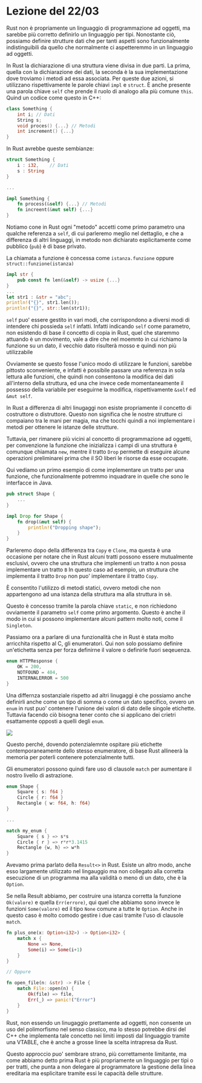 # Lezione del 22/03

Rust non è propriamente un linguaggio di programmazione ad oggetti, ma sarebbe più corretto definirlo un linguaggio per tipi.
Nonostante ciò, possiamo definire strutture dati che per tanti aspetti sono funzionalmente indistinguibili da quello che normalmente ci aspetteremmo in un linguaggio ad oggetti.

In Rust la dichiarazione di una struttura viene divisa in due parti.
La prima, quella con la dichiarazione dei dati, la seconda è la sua implementazione dove troviamo i metodi ad essa associata.
Per queste due azioni, si utilizzano rispettivamente le parole chiavi `impl` e `struct`.
È anche presente una parola chiave `self` che prende il ruolo di analogo alla più comune `this`.
Quind un codice come questo in C++:

```C++
class Something {
    int i; // Dati
    String s;
    void proces() {...} // Metodi
    int increment() {...}
}
```

In Rust avrebbe queste sembianze:

```rust
struct Something {
    i : i32,    // Dati
    s : String
}

...

impl Something {
    fn process(&self) {...} // Metodi
    fn increent(&mut self) {...}
}
```

Notiamo cone in Rust ogni "metodo" accetti come primo parametro una qualche referenza a `self`, di cui parleremo meglio nel dettaglio, e che a differenza di altri linguaggi, in metodo non dichiarato esplicitamente come pubblico (`pub`) è di base privato.

La chiamata a funzione è concessa come `istanza.funzione` oppure `struct::funzione(istanza)`

```rust
impl str {
    pub const fn len(&self) -> usize {...}
}
...
let str1 : &str = "abc";
println!("{}", str1.len());
println!("{}", str::len(str1));
```

`self` puo' essere gestito in vari modi, che corrispondono a diversi modi di intendere chi possieda `self` infatti.
Infatti indicando `self` come parametro, non esistendo di base il concetto di copia in Rust, quel che staremmo attuando è un movimento, vale a dire che nel moemnto in cui richiamo la funzione su un dato, il vecchio dato risulterà mosso e quindi non più utilizzabile

Ovviamente se questo fosse l'unico modo di utilizzare le funzioni, sarebbe pittosto sconveniente, e infatti è possibile passare una referenza in sola lettura alle funzioni, che quindi non consentono la modifica dei dati all'interno della struttura, ed una che invece cede momentaneamente il possesso della variabile per eseguirne la modifica, rispettivamente `&self` ed `&mut self`.

In Rust a differenza di altri linugaggi non esiste propriamente il concetto di costruttore o distruttore.
Questo non significa che le nostre strutture ci compaiano tra le mani per magia, ma che tocchi quindi a noi implementare i metodi per ottenere le istanze delle strutture.

Tuttavia, per rimanere più vicini al concetto di programmazione ad oggetti, per convenzione la funzione che inizializza i campi di una struttura è comunque chiamata `new`, mentre il tratto `Drop` permette di eseguire alcune operazioni preliminarei prima che il SO liberi le risorse da esse occupate.

Qui vediamo un primo esempio di come implementare un tratto per una funzione, che funzionalmente potremmo inquadrare in quelle che sono le interfacce in Java.

```rust
pub struct Shape {
    ...
}

impl Drop for Shape {
    fn drop(&mut self) {
        println!("Dropping shape");
    }
}
```

Parleremo dopo della differenza tra `Copy` e `Clone`, ma questa è una occasione per notare che in Rust alcuni tratti possono essere mutualmente esclusivi, ovvero che una struttura che implementi un tratto `A` non possa implementare un tratto `B`
In questo caso ad esempio, un struttura che implementa il tratto `Drop` non puo' implementare il tratto `Copy`.

È consentito l'utilizzo di metodi statici, ovvero metodi che non appartengono ad una istanza della struttura ma alla struttura in sè.

Questo è concesso tramite la parola chiave `static`, e non richiedono ovviamente il parametro `self` come primo argomento.
Questo è anche il modo in cui si possono implementare alcuni pattern molto noti, come il `Singleton`.

Passiamo ora a parlare di una funzionalità che in Rust è stata molto arricchita rispetto al C, gli enumeratori.
Qui non solo possiamo definire un'etichetta senza per forza definirne il valore o definirle fuori seqeuenza.

```rust
enum HTTPResponse {
    OK = 200,
    NOTFOUND = 404,
    INTERNALERROR = 500
}
```

Una differnza sostanziale rispetto ad altri linugaggi è che possiamo anche definirli anche come un tipo di somma o come un dato specifico, ovvero un `enum` in rust puo' contenere l'unione dei valori di dato delle singole etichette.
Tuttavia facendo ciò bisogna tener conto che si applicano dei crietri esattamente opposti a quelli degli `enum`.

![](../imgs/2022-03-23-14-39-57.png)

Questo perché, dovendo potenzialemnte ospitare più etichette contemporaneamente dello stesso enumeratore, di base Rust allineerà la memoria per poterli contenere potenzialmente tutti.

Gli enumeratori possono quindi fare uso di clausole `match` per aumentare il nostro livello di astrazione.

```rust
enum Shape {
    Square { s: f64 }
    Circle { r: f64 }
    Rectangle { w: f64, h: f64}
}

...

match my_enum {
    Square { s } => s*s
    Circle { r } => r*r*3.1415
    Rectangle {w, h} => w*h
}
```

Avevamo prima parlato della `Result<>` in Rust.
Esiste un altro modo, anche esso largamente utilizzato nel lingauggio ma non collegato alla corretta esecuzione di un programma ma alla validità o meno di un dato, che è la `Option`.

Se nella Result abbiamo, per costruire una istanza corretta la funzione `Ok(valore)` e quella `Err(errore)`, qui quel che abbiamo sono invece le funzioni `Some(valore)` ed il tipo `None` comune a tutte le `Option`.
Anche in questo caso è molto comodo gestire i due casi tramite l'uso di clausole `match`.

```rust
fn plus_one(x: Option<i32>) -> Option<i32> {
    match x {
        None => None,
        Some(i) => Some(i+1)
    }
}

// Oppure

fn open_file(n: &str) -> File {
    match File::open(n) {
        Ok(file) => file,
        Err(_) => panic!("Error")
    }
}
```

Rust, non essendo un linugaggio prettamente ad oggetti, non consente un uso del polimorfismo nel senso classico, ma lo stesso potrebbe dirsi del C++ che implementa tale concetto nei limiti imposti dal linguaggio tramite una VTABLE, che è anche a grosse linee la scelta intrapresa da Rust.

Questo approccio puo' sembrare strano, più correttamente limitante, ma come abbiamo detto prima Rust è più propriamente un linguaggio per tipi o per tratti, che punta a non delegare al programmatore la gestione della linea ereditaria ma esplicitare tramite essi le capacità delle strutture.
